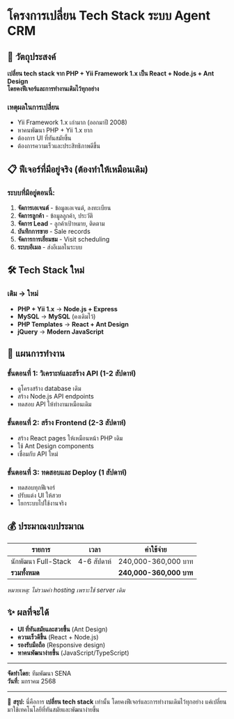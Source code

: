 # โครงการเปลี่ยน Tech Stack ระบบ Agent CRM

## 🎯 วัตถุประสงค์

**เปลี่ยน tech stack จาก PHP + Yii Framework 1.x เป็น React + Node.js + Ant Design**  
**โดยคงฟีเจอร์และการทำงานเดิมไว้ทุกอย่าง**

### เหตุผลในการเปลี่ยน
- Yii Framework 1.x เก่ามาก (ออกมาปี 2008)
- หาคนพัฒนา PHP + Yii 1.x ยาก  
- ต้องการ UI ที่ทันสมัยขึ้น
- ต้องการความเร็วและประสิทธิภาพดีขึ้น

## 📋 ฟีเจอร์ที่มีอยู่จริง (ต้องทำให้เหมือนเดิม)

### ระบบที่มีอยู่ตอนนี้:
1. **จัดการเอเจนต์** - ข้อมูลเอเจนต์, ลงทะเบียน
2. **จัดการลูกค้า** - ข้อมูลลูกค้า, ประวัติ
3. **จัดการ Lead** - ลูกค้าเป้าหมาย, ติดตาม
4. **บันทึกการขาย** - Sale records
5. **จัดการการเยี่ยมชม** - Visit scheduling
6. **ระบบอีเมล** - ส่งอีเมลในระบบ

## 🛠 Tech Stack ใหม่

### **เดิม** → **ใหม่**
- **PHP + Yii 1.x** → **Node.js + Express**
- **MySQL** → **MySQL** (คงเดิมไว้)
- **PHP Templates** → **React + Ant Design**
- **jQuery** → **Modern JavaScript**

## 📅 แผนการทำงาน

### **ขั้นตอนที่ 1: วิเคราะห์และสร้าง API (1-2 สัปดาห์)**
- ดูโครงสร้าง database เดิม
- สร้าง Node.js API endpoints
- ทดสอบ API ให้ทำงานเหมือนเดิม

### **ขั้นตอนที่ 2: สร้าง Frontend (2-3 สัปดาห์)**
- สร้าง React pages ให้เหมือนหน้า PHP เดิม
- ใช้ Ant Design components
- เชื่อมกับ API ใหม่

### **ขั้นตอนที่ 3: ทดสอบและ Deploy (1 สัปดาห์)**
- ทดสอบทุกฟีเจอร์
- ปรับแต่ง UI ให้สวย
- โยกระบบไปใช้งานจริง

## 💰 ประมาณงบประมาณ

| รายการ | เวลา | ค่าใช้จ่าย |
|---------|------|---------|
| นักพัฒนา Full-Stack | 4-6 สัปดาห์ | 240,000-360,000 บาท |
| **รวมทั้งหมด** | | **240,000-360,000 บาท** |

*หมายเหตุ: ไม่รวมค่า hosting เพราะใช้ server เดิม*

## ✨ ผลที่จะได้

- **UI ที่ทันสมัยและสวยขึ้น** (Ant Design)
- **ความเร็วดีขึ้น** (React + Node.js)
- **รองรับมือถือ** (Responsive design)
- **หาคนพัฒนาง่ายขึ้น** (JavaScript/TypeScript)

---

**จัดทำโดย:** ทีมพัฒนา SENA  
**วันที่:** มกราคม 2568  

---

📝 **สรุป:** นี่คือการ **เปลี่ยน tech stack** เท่านั้น โดยคงฟีเจอร์และการทำงานเดิมไว้ทุกอย่าง แค่เปลี่ยนมาใช้เทคโนโลยีที่ทันสมัยและพัฒนาง่ายขึ้น